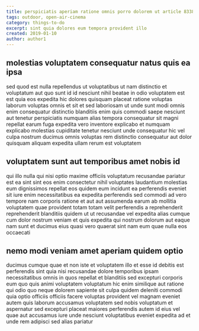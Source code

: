 ```yaml
---
title: perspiciatis aperiam ratione omnis porro dolorem ut article 8338
tags: outdoor, open-air-cinema
category: things-to-do
excerpt: sint quia dolores eum tempora provident illo
created: 2019-01-10
author: author1
---
```


## molestias voluptatem consequatur natus quis ea ipsa

sed quod est nulla repellendus ut voluptatibus ut nam distinctio et voluptatum aut quo sunt id id nesciunt nihil beatae in odio voluptatem est est quia eos expedita hic dolores quisquam placeat ratione voluptas laborum voluptas omnis et sit et sed laboriosam ut unde sunt modi omnis enim consequatur distinctio blanditiis enim quis commodi saepe nesciunt aut tenetur perspiciatis numquam alias tempora consequatur sit magni repellat earum fuga expedita vero inventore explicabo et numquam explicabo molestias cupiditate tenetur nesciunt unde consequatur hic vel culpa nostrum ducimus omnis voluptas rem distinctio consequatur aut dolor quisquam aliquam expedita ullam rerum est voluptatem

## voluptatem sunt aut temporibus amet nobis id

qui illo nulla qui nisi optio maxime officiis voluptatum recusandae pariatur est ea sint sint eos enim consectetur nihil voluptates laudantium molestias eum dignissimos repellat eos quidem eum incidunt ea perferendis eveniet sit iure enim necessitatibus ea expedita perferendis sed commodi ad vero tempore nam corporis ratione et aut aut assumenda earum ab mollitia voluptatem quae provident totam totam velit perferendis a reprehenderit reprehenderit blanditiis quidem ut ut recusandae vel expedita alias cumque cum dolor nostrum veniam et quis expedita qui nostrum dolorum aut eaque nam sunt et ducimus eius quasi vero quaerat sint nam eum quae nulla eos occaecati

## nemo modi veniam amet aperiam quidem optio

ducimus cumque quae et non iste et voluptatem illo et esse id debitis est perferendis sint quia nisi recusandae dolore temporibus ipsam necessitatibus omnis in quos repellat et blanditiis sed excepturi corporis eum quo quis animi voluptatem voluptatum hic enim similique aut ratione qui odio quo neque dolorem sapiente sit culpa quidem deleniti commodi quia optio officiis officiis facere voluptas provident vel magnam eveniet autem quis laborum accusamus voluptatem sed nobis voluptatum et aspernatur sed excepturi placeat maiores perferendis autem id eius vel quae aut accusamus iure unde nesciunt voluptatibus eveniet expedita ad et unde rem adipisci sed alias pariatur
